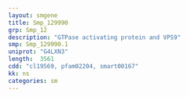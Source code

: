 ```yaml
---
layout: smgene
title: Smp_129990
grp: Smp_12
description: "GTPase activating protein and VPS9"
smp: Smp_129990.1
uniprot: "G4LXN3"
length:  3561
cdd: "cl19569, pfam02204, smart00167"
kk: ns
categories: sm
---
```

